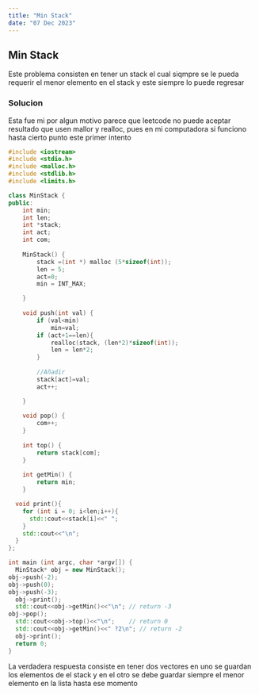 ```yaml
---
title: "Min Stack"
date: "07 Dec 2023"
---
```


## Min Stack
Este problema consisten en tener un stack el cual siqmpre se le pueda requerir el menor elemento en el stack y este siempre lo puede regresar

### Solucion
Esta fue mi por algun motivo parece que leetcode no puede aceptar resultado que usen mallor y realloc, pues en mi computadora si funciono hasta cierto punto este primer intento

```cpp
#include <iostream>
#include <stdio.h>
#include <malloc.h>
#include <stdlib.h>
#include <limits.h>

class MinStack {
public:
    int min;
    int len;
    int *stack;
    int act;
    int com;
    
    MinStack() {
        stack =(int *) malloc (5*sizeof(int));
        len = 5;
        act=0;
        min = INT_MAX;

    }
    
    void push(int val) {
        if (val<min)
            min=val;
        if (act+1==len){
            realloc(stack, (len*2)*sizeof(int));
            len = len*2;
        }
            
        //Añadir
        stack[act]=val;
        act++;

    }
    
    void pop() {
        com++;
    }
    
    int top() {
        return stack[com];
    }
    
    int getMin() {
        return min;
    }

  void print(){
    for (int i = 0; i<len;i++){
      std::cout<<stack[i]<<" ";
    }
    std::cout<<"\n";
  }
};

int main (int argc, char *argv[]) {
  MinStack* obj = new MinStack();
obj->push(-2);
obj->push(0);
obj->push(-3);
  obj->print();
  std::cout<<obj->getMin()<<"\n"; // return -3
obj->pop();
  std::cout<<obj->top()<<"\n";    // return 0
  std::cout<<obj->getMin()<<" ?2\n"; // return -2
  obj->print();
  return 0;
}
```
La verdadera respuesta consiste en tener dos vectores en uno se guardan los elementos de el stack y en el otro se debe guardar siempre el menor elemento en la lista hasta ese momento
